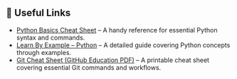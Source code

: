 ## 🔗 Useful Links

- [Python Basics Cheat Sheet](https://www.pythoncheatsheet.org/cheatsheet/basics) – A handy reference for essential Python syntax and commands.
- [Learn By Example – Python](https://www.learnbyexample.org/python/) – A detailed guide covering Python concepts through examples.
- [Git Cheat Sheet (GitHub Education PDF)](https://education.github.com/git-cheat-sheet-education.pdf) – A printable cheat sheet covering essential Git commands and workflows.


